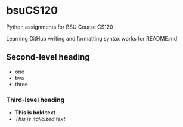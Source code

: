 # bsuCS120

Python assignments for BSU Course CS120

Learning GitHub writing and formatting syntax works for README.md

## Second-level heading

* one
* two
* three

### Third-level heading

* **This is bold text**
* *This is italicized text*